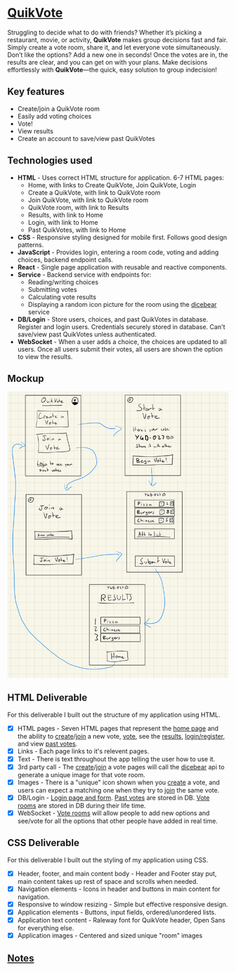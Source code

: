 # [QuikVote](https://quikvote.click/)

Struggling to decide what to do with friends? Whether it’s picking a
restaurant, movie, or activity, **QuikVote** makes group decisions fast and fair.
Simply create a vote room, share it, and let everyone vote simultaneously.
Don’t like the options? Add a new one in seconds! Once the votes are in,
the results are clear, and you can get on with your plans. Make decisions
effortlessly with **QuikVote**—the quick, easy solution to group indecision!

## Key features

* Create/join a QuikVote room
* Easily add voting choices
* Vote!
* View results
* Create an account to save/view past QuikVotes

## Technologies used

* **HTML** - Uses correct HTML structure for application. 6-7 HTML pages:
    * Home, with links to Create QuikVote, Join QuikVote, Login
    * Create a QuikVote, with link to QuikVote room
    * Join QuikVote, with link to QuikVote room
    * QuikVote room, with link to Results
    * Results, with link to Home
    * Login, with link to Home
    * Past QuikVotes, with link to Home
* **CSS** - Responsive styling designed for mobile first. Follows good design patterns.  
* **JavaScript** - Provides login, entering a room code, voting and adding choices, backend endpoint calls.  
* **React** - Single page application with reusable and reactive components.  
* **Service** - Backend service with endpoints for:
    * Reading/writing choices
    * Submitting votes
    * Calculating vote results
    * Displaying a random icon picture for the room using the [dicebear](https://www.dicebear.com/) service
* **DB/Login** - Store users, choices, and past QuikVotes in database. Register and login users.
Credentials securely stored in database. Can't save/view past QuikVotes unless authenticated.  
* **WebSocket** - When a user adds a choice, the choices are updated to all users.
Once all users submit their votes, all users are shown the option to view the results.  

## Mockup

![mockup](mockup.jpeg)

## HTML Deliverable

For this deliverable I built out the structure of my application using HTML.

* [x] HTML pages - Seven HTML pages that represent the [home page](./html/index.html) and the ability to [create](./html/new.html)/[join](./html/join.html) a new vote, [vote](./html/vote.html), see the [results](./html/results.html), [login/register](./html/login.html), and view [past votes](./html/history.html).
* [x] Links - Each page links to it's relevent pages.
* [x] Text - There is text throughout the app telling the user how to use it.
* [x] 3rd party call - The [create](./html/new.html)/[join](./html/join.html) a vote pages will call the [dicebear](https://www.dicebear.com/) api to generate a unique image for that vote room.
* [x] Images - There is a "unique" icon shown when you [create](./html/new.html) a vote, and users can expect a matching one when they try to [join](./html/join.html) the same vote.
* [x] DB/Login - [Login page and form](./html/login.html). [Past votes](./html/history.html) are stored in DB. [Vote rooms](./html/vote.html) are stored in DB during their life time.
* [x] WebSocket - [Vote rooms](./html/vote.html) will allow people to add new options and see/vote for all the options that other people have added in real time.

## CSS Deliverable

For this deliverable I built out the styling of my application using CSS.

* [x] Header, footer, and main content body - Header and Footer stay put, main content takes up rest of space and scrolls when needed.
* [x] Navigation elements - Icons in header and buttons in main content for navigation.
* [x] Responsive to window resizing - Simple but effective responsive design.
* [x] Application elements - Buttons, input fields, ordered/unordered lists. 
* [x] Application text content - Raleway font for QuikVote header, Open Sans for everything else.
* [x] Application images - Centered and sized unique "room" images

## [Notes](./notes.md)
